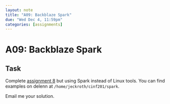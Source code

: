```yaml
---
layout: note
title: "A09: Backblaze Spark"
due: "Wed Dec 4, 11:59pm"
categories: [assignments]
---
```


# A09: Backblaze Spark

## Task

Complete [assignment 8](http://cinf201.artifice.cc/assignments/a08.html) but using Spark instead of Linux tools. You can find examples on delenn at `/home/jeckroth/cinf201/spark`.

Email me your solution.

